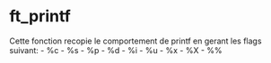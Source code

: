 # ft_printf

Cette fonction recopie le comportement de printf en gerant les flags suivant:
	- %c
	- %s
	- %p
	- %d
	- %i
	- %u
	- %x
	- %X
	- %%

